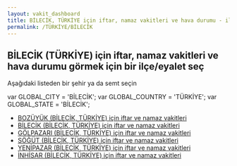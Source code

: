 ```yaml
---
layout: vakit_dashboard
title: BİLECİK, TÜRKİYE için iftar, namaz vakitleri ve hava durumu - ilçe/eyalet seç
permalink: /TÜRKİYE/BİLECİK
---
```


## BİLECİK (TÜRKİYE) için iftar, namaz vakitleri ve hava durumu  görmek için bir ilçe/eyalet seç

Aşağıdaki listeden bir şehir ya da semt seçin



  var GLOBAL_CITY = 'BİLECİK';
  var GLOBAL_COUNTRY = 'TÜRKİYE';
  var GLOBAL_STATE = 'BİLECİK';
* [BOZÜYÜK (BİLECİK, TÜRKİYE) için iftar ve namaz vakitleri](/TÜRKİYE/BİLECİK/BOZÜYÜK)
* [BİLECİK (BİLECİK, TÜRKİYE) için iftar ve namaz vakitleri](/TÜRKİYE/BİLECİK/BİLECİK)
* [GÖLPAZARI (BİLECİK, TÜRKİYE) için iftar ve namaz vakitleri](/TÜRKİYE/BİLECİK/GÖLPAZARI)
* [SÖĞÜT (BİLECİK, TÜRKİYE) için iftar ve namaz vakitleri](/TÜRKİYE/BİLECİK/SÖĞÜT)
* [YENİPAZAR (BİLECİK, TÜRKİYE) için iftar ve namaz vakitleri](/TÜRKİYE/BİLECİK/YENİPAZAR)
* [İNHİSAR (BİLECİK, TÜRKİYE) için iftar ve namaz vakitleri](/TÜRKİYE/BİLECİK/İNHİSAR)
</script>
<script type="text/javascript">